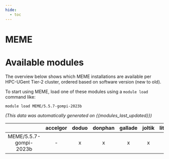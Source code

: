 ```yaml
---
hide:
  - toc
---
```


MEME
====

# Available modules


The overview below shows which MEME installations are available per HPC-UGent Tier-2 cluster, ordered based on software version (new to old).

To start using MEME, load one of these modules using a `module load` command like:

```shell
module load MEME/5.5.7-gompi-2023b
```

*(This data was automatically generated on {{modules_last_updated}})*

| |accelgor|doduo|donphan|gallade|joltik|litleo|shinx|
| :---: | :---: | :---: | :---: | :---: | :---: | :---: | :---: |
|MEME/5.5.7-gompi-2023b|-|x|x|x|x|x|x|
